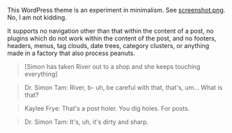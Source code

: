 This WordPress theme is an experiment in minimalism. See [screenshot.png](https://raw.github.com/waded/postholer/master/wp-content/themes/postholer/screenshot.png). No, I am not kidding.

It supports no navigation other than that within the content of a post, no plugins which do not work within the content of the post, and no footers, headers, menus, tag clouds, date trees, category clusters, or anything made in a factory that also process peanuts.

>  [Simon has taken River out to a shop and she keeps touching everything]

>  Dr. Simon Tam: River, b- uh, be careful with that, that's, um... What is that?

>  Kaylee Frye: That's a post holer. You dig holes. For posts.

>  Dr. Simon Tam: It's, uh, it's dirty and sharp.



